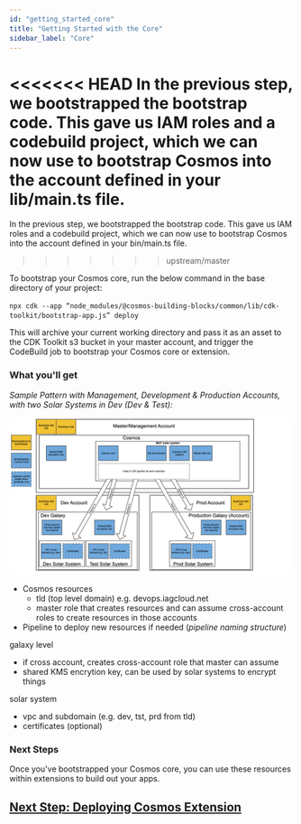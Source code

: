 ```yaml
---
id: "getting_started_core"
title: "Getting Started with the Core"
sidebar_label: "Core"
---
```


<<<<<<< HEAD
In the previous step, we bootstrapped the bootstrap code. This gave us IAM roles and a codebuild project, which we can now use to bootstrap Cosmos into the account defined in your lib/main.ts file.
=======
In the previous step, we bootstrapped the bootstrap code. This gave us IAM roles and a codebuild project, which we can now use to bootstrap Cosmos into the account defined in your bin/main.ts file.
>>>>>>> upstream/master

To bootstrap your Cosmos core, run the below command in the base directory of your project:

`npx cdk --app “node_modules/@cosmos-building-blocks/common/lib/cdk-toolkit/bootstrap-app.js” deploy`

This will archive your current working directory and pass it as an asset to the CDK Toolkit s3 bucket in your master account, and trigger the CodeBuild job to bootstrap your Cosmos core or extension.

### What you'll get

_Sample Pattern with Management, Development & Production Accounts, with two Solar Systems in Dev (Dev & Test):_

![](./assets/getting_started/cosmos-core-bootstrap.png)

- Cosmos resources 
    - tld (top level domain) e.g. devops.iagcloud.net
    - master role that creates resources and can assume cross-account roles to create resources in those accounts
- Pipeline to deploy new resources if needed (*pipeline naming structure*)

galaxy level
- if cross account, creates cross-account role that master can assume
- shared KMS encrytion key, can be used by solar systems to encrypt things

solar system
- vpc and subdomain (e.g. dev, tst, prd from tld)
- certificates (optional)

### Next Steps
Once you've bootstrapped your Cosmos core, you can use these resources within extensions to build out your apps.

## [Next Step: Deploying Cosmos Extension](getting_started_extension.md)
